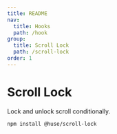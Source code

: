 ```yaml
---
title: README
nav:
  title: Hooks
  path: /hook
group:
  title: Scroll Lock
  path: /scroll-lock
order: 1
---
```


# Scroll Lock

Lock and unlock scroll conditionally.

```shell
npm install @huse/scroll-lock
```